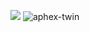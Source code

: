 ![](aphex)
![aphex-twin](https://github.com/user-attachments/assets/903f08c9-40e5-408c-9d5e-0565dd5819f0)
